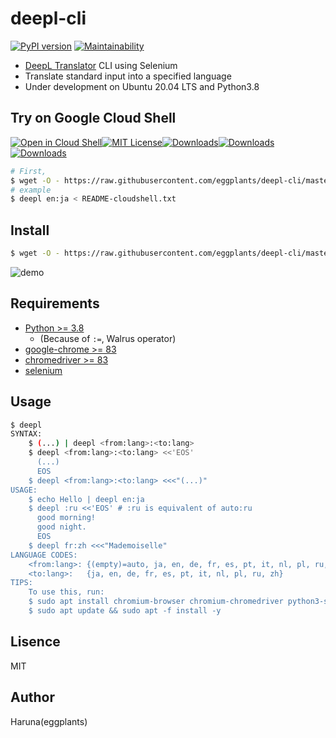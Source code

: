 # deepl-cli

[![PyPI version](https://badge.fury.io/py/deepl-cli.svg)](https://badge.fury.io/py/deepl-cli) [![Maintainability](https://api.codeclimate.com/v1/badges/a56630914df8538ca93b/maintainability)](https://codeclimate.com/github/eggplants/deepl-cli/maintainability)

- [DeepL Translator](https://www.deepl.com/translator) CLI using Selenium
- Translate standard input into a specified language
- Under development on Ubuntu 20.04 LTS and Python3.8

## Try on Google Cloud Shell

[![Open in Cloud Shell](https://gstatic.com/cloudssh/images/open-btn.png)](https://console.cloud.google.com/cloudshell/open?git_repo=https://github.com/eggplants/deepl-cli&tutorial=README.md&shellonly=true)[![MIT License](http://img.shields.io/badge/license-MIT-blue.svg?style=flat)](LICENSE)[![Downloads](https://pepy.tech/badge/deepl-cli)](https://pepy.tech/project/deepl-cli)[![Downloads](https://pepy.tech/badge/deepl-cli/month)](https://pepy.tech/project/deepl-cli/month)[![Downloads](https://pepy.tech/badge/deepl-cli/week)](https://pepy.tech/project/deepl-cli/week)

```bash
# First,
$ wget -O - https://raw.githubusercontent.com/eggplants/deepl-cli/master/deeplcli_setup.sh | bash
# example
$ deepl en:ja < README-cloudshell.txt
```

## Install

```bash
$ wget -O - https://raw.githubusercontent.com/eggplants/deepl-cli/master/deeplcli_setup.sh | bash
```

![demo](https://i.imgur.com/mGbwqO7.png)

## Requirements

- [Python >= 3.8](https://www.python.org/ftp/python/)
    - (Because of `:=`, Walrus operator)
- [google-chrome >= 83](https://www.google.com/chrome/?platform=linux)
- [chromedriver >= 83](https://chromedriver.chromium.org/downloads)
- [selenium](https://pypi.org/project/selenium/)

## Usage

```bash
$ deepl
SYNTAX:
    $ (...) | deepl <from:lang>:<to:lang>
    $ deepl <from:lang>:<to:lang> <<'EOS'
      (...)
      EOS
    $ deepl <from:lang>:<to:lang> <<<"(...)"
USAGE:
    $ echo Hello | deepl en:ja
    $ deepl :ru <<'EOS' # :ru is equivalent of auto:ru
      good morning!
      good night.
      EOS
    $ deepl fr:zh <<<"Mademoiselle"
LANGUAGE CODES:
    <from:lang>: {(empty)=auto, ja, en, de, fr, es, pt, it, nl, pl, ru, zh}
    <to:lang>:   {ja, en, de, fr, es, pt, it, nl, pl, ru, zh}
TIPS:
    To use this, run:
    $ sudo apt install chromium-browser chromium-chromedriver python3-selenium -y
    $ sudo apt update && sudo apt -f install -y
```

## Lisence

MIT

## Author

Haruna(eggplants)

